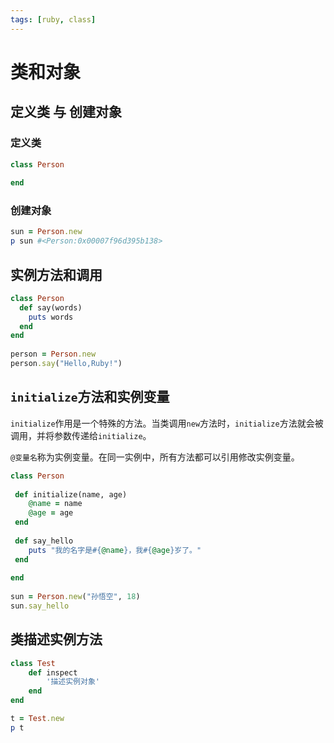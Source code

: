 ```yaml
---
tags: [ruby, class]
---
```

# 类和对象

## 定义类 与 创建对象

### 定义类

```ruby
class Person  
  
end
```

### 创建对象

```ruby
sun = Person.new  
p sun #<Person:0x00007f96d395b138>
```

## 实例方法和调用

```ruby
class Person
  def say(words)
    puts words
  end
end
 
person = Person.new
person.say("Hello,Ruby!")
```

## `initialize`方法和实例变量

`initialize`作用是一个特殊的方法。当类调用`new`方法时，`initialize`方法就会被调用，并将参数传递给`initialize`。

`@变量名`称为实例变量。在同一实例中，所有方法都可以引用修改实例变量。

```ruby
class Person  
  
 def initialize(name, age)  
    @name = name  
 	@age = age  
 end  
  
 def say_hello  
 	puts "我的名字是#{@name}，我#{@age}岁了。"  
 end  
  
end  
  
sun = Person.new("孙悟空", 18)  
sun.say_hello
```

## 类描述实例方法

```ruby
class Test
	def inspect
		'描述实例对象'
	end
end

t = Test.new
p t
```



